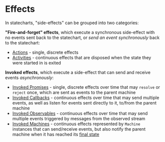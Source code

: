 # Effects

In statecharts, "side-effects" can be grouped into two categories:

**"Fire-and-forget" effects**, which execute a synchronous side-effect with no events sent back to the statechart, or _send an event synchronously_ back to the statechart:

- [Actions](./actions.md) - single, discrete effects
- [Activities](./activities.md) - continuous effects that are disposed when the state they were started in is exited

**Invoked effects**, which execute a side-effect that can send and receive events _asynchronously_:

- [Invoked Promises](./communication.md#invoking-promises) - single, discrete effects over time that may `resolve` or `reject` once, which are sent as events to the parent machine
- [Invoked Callbacks](./communication.md#invoking-callbacks) - continuous effects over time that may send multiple events, as well as listen for events sent directly to it, to/from the parent machine
- [Invoked Observables](./communication.md#invoking-observables) - continuous effects over time that may send multiple events triggered by messages from the observed stream
- [Invoked Machines](./communication.md#invoking-machines) - continuous effects represented by `Machine` instances that can send/receive events, but also notify the parent machine when it has reached its [final state](./final.md)
